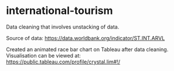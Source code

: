 # international-tourism

Data cleaning that involves unstacking of data.

Source of data: https://data.worldbank.org/indicator/ST.INT.ARVL 

Created an animated race bar chart on Tableau after data cleaning. Visualisation can be viewed at: https://public.tableau.com/profile/crystal.lim#!/

